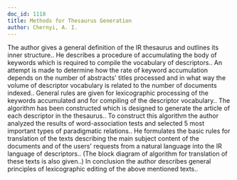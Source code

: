 ```yaml
---
doc_id: 1118
title: Methods for Thesaurus Generation
author: Chernyi, A. I.
---
```


The author gives a general definition of the IR thesaurus and outlines its 
inner structure.. He describes a procedure of accumulating the body of keywords 
which is required to compile the vocabulary of descriptors.. An attempt is made
to determine how the rate of keyword accumulation depends on the number of 
abstracts' titles processed and in what way the volume of descriptor vocabulary
is related to the number of documents indexed.. General rules are given for 
lexicographic processing of the keywords accumulated and for compiling of the
descriptor vocabulary.. The algorithm has been constructed which is designed 
to generate the article of each descriptor in the thesaurus.. To construct this
algorithm the author analyzed the results of word-association tests and 
selected 5 most important types of paradigmatic relations.. He formulates the 
basic rules for translation of the texts describing the main subject content of
the documents and of the users' requests from a natural language into the IR
language of descriptors.. (The block diagram of algorithm for translation of
these texts is also given..) In conclusion the author describes general
principles of lexicographic editing of the above mentioned texts..